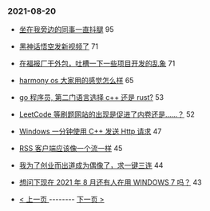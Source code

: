 ### 2021-08-20 
- [坐在我旁边的同事一直抖腿](https://www.v2ex.com/t/796934) 95
- [黑神话悟空发新视频了](https://www.v2ex.com/t/796970) 71
- [在福报厂干外包，吐槽一下一些项目开发的乱象](https://www.v2ex.com/t/796868) 71
- [harmony os 大家用的感觉怎么样](https://www.v2ex.com/t/796954) 65
- [go 程序员, 第二门语言选择 c++ 还是 rust?](https://www.v2ex.com/t/796969) 53
- [LeetCode 等刷题网站的出现是促进了内卷还是……？](https://www.v2ex.com/t/796865) 52
- [Windows 一分钟使用 C++ 发送 Http 请求](https://www.v2ex.com/t/796981) 47
- [RSS 客户端应该像一个流一样](https://www.v2ex.com/t/796897) 45
- [我为了创业而出道成为偶像了，求一键三连](https://www.v2ex.com/t/796910) 44
- [想问下现在 2021 年 8 月还有人在用 WINDOWS 7 吗？](https://www.v2ex.com/t/796874) 43 

- [ < 上一页 ](https://github.com/able8/v2ex-hot-record/blob/master/2021-08-19.md) -------- [ 下一页 > ](https://github.com/able8/v2ex-hot-record/blob/master/2021-08-21.md)